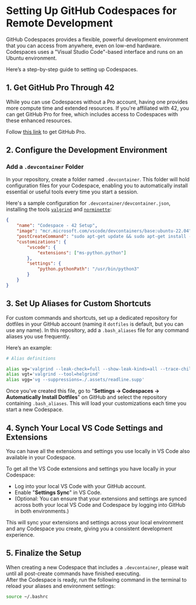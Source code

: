 # Setting Up GitHub Codespaces for Remote Development

GitHub Codespaces provides a flexible, powerful development environment that you can access from anywhere, even on low-end hardware.
Codespaces uses a "Visual Studio Code"-based interface and runs on an Ubuntu environment.   

Here’s a step-by-step guide to setting up Codespaces.

## 1. Get GitHub Pro Through 42

While you can use Codespaces without a Pro account, having one provides more compute time and extended resources.
If you're affiliated with 42, you can get GitHub Pro for free, which includes access to Codespaces with these enhanced resources.    

Follow [this link](https://github-portal.42.fr/login) to get GitHub Pro.

## 2. Configure the Development Environment

### Add a `.devcontainer` Folder

In your repository, create a folder named `.devcontainer`. This folder will hold configuration files for your Codespace, enabling you to automatically install essential or useful tools every time you start a session.

Here's a sample configuration for `.devcontainer/devcontainer.json`, installing the tools [`valgrind`](https://github.com/ivosh/valgrind) and [`norminette`](https://github.com/42School/norminette):

```json
{
	"name": "Codespace - 42 Setup",
	"image": "mcr.microsoft.com/vscode/devcontainers/base:ubuntu-22.04",
	"postCreateCommand": "sudo apt-get update && sudo apt-get install -y valgrind && sudo apt-get install -y python3-pip && python3 -m pip install --upgrade pip setuptools norminette",
	"customizations": {
		"vscode": {
			"extensions": ["ms-python.python"]
		},
		"settings": {
			"python.pythonPath": "/usr/bin/python3"
		}
	}
}

```

## 3. Set Up Aliases for Custom Shortcuts
For custom commands and shortcuts, set up a dedicated repository for dotfiles in your GitHub account (naming it `dotfiles` is default, but you can use any name).
In this repository, add a  `.bash_aliases` file for any command aliases you use frequently.   

Here’s an example:    

```bash
# Alias definitions

alias vg='valgrind --leak-check=full --show-leak-kinds=all --trace-children=yes --track-fds=yes'
alias vgt='valgrind --tool=helgrind'
alias vgg='vg --suppressions=./.assets/readline.supp'
```

Once you've created this file, go to  "**Settings → Codespaces → Automatically Install Dotfiles**" on GitHub and select the repository containing `.bash_aliases`.
This will load your customizations each time you start a new Codespace.

## 4. Synch Your Local VS Code Settings and Extensions

You can have all the extensions and settings you use locally in VS Code also available in your Codespace.

To get all the VS Code extensions and settings you have locally in your Codespace:

- Log into your local VS Code with your GitHub account.
- Enable "**Settings Sync**" in VS Code.
- (Optional: You can ensure that your extensions and settings are synced across both your local VS Code and Codespace by logging into GitHub in both environments.)

This will sync your extensions and settings across your local environment and any Codespace you create, giving you a consistent development experience.

## 5. Finalize the Setup
When creating a new Codespace that includes a `.devcontainer`, please wait until all post-create commands have finished executing.   
After the Codespace is ready, run the following command in the terminal to reload your aliases and environment settings:
```bash
source ~/.bashrc
```


